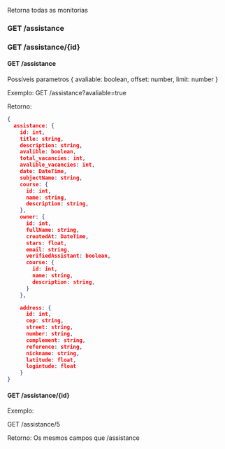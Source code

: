 Retorna todas as monitorias

### GET /assistance
### GET /assistance/{id}




#### GET /assistance

Possíveis parametros
{
    avaliable: boolean,
    offset: number,
    limit: number 
}

Exemplo:
GET /assistance?avaliable=true

Retorno:

``` json
{
  assistance: {
    id: int,
    title: string,
    description: string,
    avalible: boolean,
    total_vacancies: int,
    avalible_vacancies: int,
    date: DateTime,
    subjectName: string,
    course: {
      id: int,
      name: string,
      description: string,
    },
    owner: {
      id: int,
      fullName: string,
      createdAt: DateTime,
      stars: float,
      email: string,
      verifiedAssistant: boolean,
      course: {
        id: int,
        name: string,
        description: string,
      }
    },

    address: {
      id: int,
      cep: string,
      street: string,
      number: string,
      complement: string,
      reference: string,
      nickname: string,
      latitude: float,
      logintude: float
    }
}
```


#### GET /assistance/{id}

Exemplo: 

GET /assistance/5

Retorno: Os mesmos campos que /assistance